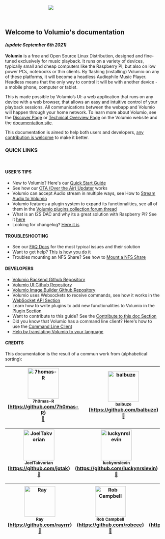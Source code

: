 <div class="homelogo" style="display: block;margin: 0 auto;max-width:44%;"><img src ="https://cdn.volumio.com/wp-content/uploads/2016/09/volumio-header.png" /></div>

&nbsp;
## Welcome to Volumio's documentation
#### _(update September 6th 2021)_


__Volumio__ is a free and Open Source Linux Distribution, designed and fine-tuned exclusively for music playback. It runs on a variety of devices, typically small and cheap computers like the Raspberry PI, but also on low power PCs, notebooks or thin clients.
By flashing (installing) Volumio on any of these platforms, it will become a headless Audiophile Music Player. Headless means that the only  way to control it will be with another device - a mobile phone, computer or tablet.

This is made possible by Volumio’s UI: a web application that runs on any device with a web browser, that allows an easy and intuitive control of your playback sessions. All communications between the webapp and Volumio will happen through your home network.
To learn more about Volumio, see the <a href="https://volumio.org/discover/" target="_blank">Discover Page</a> or  <a href="https://volumio.org/technical-overview/" target="_blank">Technical Overview Page</a> on the Volumio website
and the <a href="http://docs.volumio.org/" target="_blank">documentation site</a>.

This documentation is aimed to help both users and developers, [any contribution is welcome](/docs/Good_to_Knows/Contribute_to_this_Doc) to make it better.


### QUICK LINKS

&nbsp;

#### USER'S TIPS

* New to Volumio? Here's our [Quick Start Guide](/docs/User_Manual/Quick_Start_Guide)
* See how our [OTA (Over the Air) Updater](/docs/User_Manual/System_updates) works
* Volumio can accept Audio stream in multiple ways, see How to [Stream Audio to Volumio](/docs/User_Manual/Stream_audio_to_volumio)
* Volumio features a plugin system to expand its functionalities, see all of them in the <a href="https://volumio.org/forum/volumio-plugins-collection-t6251.html" target="_blank">Volumio plugins collection forum thread</a>
* What is an I2S DAC and why its a great solution with Raspberry PI? See it <a href="https://volumio.org/raspberry-pi-i2s-dac-sounds-so-good/" target="_blank">here</a>
* Looking for changelog? <a href="https://volumio.org/forum/changelog-t1575.html" target="_blank">Here it is</a>


#### TROUBLESHOOTING

* See our <a href="https://volumio.github.io/docs/FAQs/General.html" target="_blank">FAQ Docs</a> for the most typical issues and their solution
* Want to get help? <a href="https://volumio.org/forum/tipps-guidlines-get-faster-help-t1569.html" target="_blank">This is how you do it</a>  
* Troubles mounting an NFS Share? See how to [Mount a NFS Share](/docs/Good_to_Knows/Mounting_an_NFS_Share)

#### DEVELOPERS

* <a href="https://github.com/volumio/Volumio2" target="_blank">Volumio Backend Github Repository</a>
* <a href="https://github.com/volumio/Volumio2-UI" target="_blank">Volumio UI Github Repository</a>
* <a href="https://github.com/volumio/Build" target="_blank">Volumio Image Builder Github Repository</a>
* Volumio uses Websockets to receive commands, see how it works in the [WebSocket API Section](/docs/API/WebSocket_APIs)
* Learn how to write plugins to add new functionalities to Volumio in the [Plugin Section](/docs/Plugin_System/Plugin_System_Overview)
* Want to contribute to this guide? See the [Contribute to this doc Section](/docs/Good_to_Knows/Contribute_to_this_Doc)
* Did you know that Volumio has a command line client? Here's how to use the  [Command Line Client](/docs/Good_to_Knows/Command_Line_Client)
* <a href="https://volumio.org/forum/contribute-translating-volumio-your-language-t4289.html" target="_blank">Help by translating Volumio to your language</a>


#### CREDITS
This documentation is the result of a commun work from (alphabetical sorting):

<!-- Contributors START
7h0mas-R 7h0mas-R https://github.com/7h0mas-R doc
balbuze balbuze https://github.com/balbuze doc
biva biva https://github.com/biva doc
crisp00 crisp00 https://github.com/crisp00 doc
Gé_Koerkamp gkkpch https://github.com/gkkpch doc
Ghembs Ghembs https://github.com/Ghembs doc
Gianpaolo_Macario gmacario https://github.com/gmacario doc
Ian_Sutherland chsims1 https://github.com/chsims1 doc
JoelTakvorian jotak https://github.com/jotak doc
luckynrslevin luckynrslevin https://github.com/luckynrslevin doc
macmpi macmpi https://github.com/macmpi doc
Marcus_Götling Götling https://github.com/Götling doc
Michelangelo_Guarise mikelangeloz https://github.com/mikelangeloz doc
Michiel_Fokke foxey https://github.com/foxey doc
Rachid_Groeneveld saiyato https://github.com/saiyato doc
Ray rayrrr https://github.com/rayrrr doc
Rob_Campbell robcee https://github.com/robcee doc
sla89 sla89 https://github.com/sla89 doc
Volumio Volumio https://github.com/Volumio doc code
Xipmix Xipmix https://github.com/Xipmix doc
xlisec xlisec https://github.com/xlisec doc

Contributors END -->

<!-- Contributors table START -->
| <img src="https://avatars.githubusercontent.com/7h0mas-R?s=100" width="100" alt="7homas-R" /><br /><sub>7h0mas-R</sub> (https://github.com/7h0mas-R)<br />[📖](https://github.com/volumio/docs/commits?author=7h0mas-R) | | <img src="https://avatars.githubusercontent.com/balbuze?s=100" width="100" alt="balbuze" /><br /><sub>balbuze</sub> (https://github.com/balbuze)<br />[📖](https://github.com/volumio/docs/commits?author=balbuze) | <img src="https://avatars.githubusercontent.com/biva?s=100" width="100" alt="biva" /><br /><sub>biva</sub> (https://github.com/biva)<br />[📖](https://github.com/volumio/docs/commits?author=biva) | <img src="https://avatars.githubusercontent.com/crisp00?s=100" width="100" alt="crisp00" /><br /><sub>crisp00</sub> (https://github.com/crisp00)<br />[📖](https://github.com/volumio/docs/commits?author=crisp00) | <img src="https://avatars.githubusercontent.com/gkkpch?s=100" width="100" alt="Gé Koerkamp" /><br /><sub>Gé Koerkamp</sub> (https://github.com/gkkpch)<br />[📖](https://github.com/volumio/docs/commits?author=gkkpch) | <img src="https://avatars.githubusercontent.com/Ghembs?s=100" width="100" alt="Ghembs" /><br /><sub>Ghembs</sub> (https://github.com/Ghembs)<br />[📖](https://github.com/volumio/docs/commits?author=Ghembs) | <img src="https://avatars.githubusercontent.com/gmacario?s=100" width="100" alt="Gianpaolo Macario" /><br /><sub>Gianpaolo Macario</sub> (https://github.com/gmacario)<br />[📖](https://github.com/volumio/docs/commits?author=gmacario) | <img src="https://avatars.githubusercontent.com/chsims1?s=100" width="100" alt="Ian Sutherland" /><br /><sub>Ian Sutherland</sub> (https://github.com/chsims1)<br />[📖](https://github.com/volumio/docs/commits?author=chsims1) |
| :---: | :---: | :---: | :---: | :---: | :---: | :---: | :---: | :---: |

| <img src="https://avatars.githubusercontent.com/jotak?s=100" width="100" alt="JoelTakvorian" /><br /><sub>JoelTakvorian</sub> (https://github.com/jotak)<br />[📖](https://github.com/volumio/docs/commits?author=jotak) | <img src="https://avatars.githubusercontent.com/luckynrslevin?s=100" width="100" alt="luckynrslevin" /><br /><sub>luckynrslevin</sub> (https://github.com/luckynrslevin)<br />[📖](https://github.com/volumio/docs/commits?author=luckynrslevin) | <img src="https://avatars.githubusercontent.com/macmpi?s=100" width="100" alt="macmpi" /><br /><sub>macmpi</sub> (https://github.com/macmpi)<br />[📖](https://github.com/volumio/docs/commits?author=macmpi) | <img src="https://avatars.githubusercontent.com/Götling?s=100" width="100" alt="Marcus Götling" /><br /><sub>Marcus Götling</sub> (https://github.com/Götling)<br />[📖](https://github.com/volumio/docs/commits?author=Götling) | <img src="https://avatars.githubusercontent.com/mikelangeloz?s=100" width="100" alt="Michelangelo Guarise" /><br /><sub>Michelangelo Guarise</sub> (https://github.com/mikelangeloz)<br />[📖](https://github.com/volumio/docs/commits?author=mikelangeloz) | <img src="https://avatars.githubusercontent.com/foxey?s=100" width="100" alt="Michiel Fokke" /><br /><sub>Michiel Fokke</sub> (https://github.com/foxey)<br />[📖](https://github.com/volumio/docs/commits?author=foxey) | <img src="https://avatars.githubusercontent.com/saiyato?s=100" width="100" alt="Rachid Groeneveld" /><br /><sub>Rachid Groeneveld</sub> (https://github.com/saiyato)<br />[📖](https://github.com/volumio/docs/commits?author=saiyato) |
| :---: | :---: | :---: | :---: | :---: | :---: | :---: |

| <img src="https://avatars.githubusercontent.com/rayrrr?s=100" width="100" alt="Ray" /><br /><sub>Ray</sub> (https://github.com/rayrrr)<br />[📖](https://github.com/volumio/docs/commits?author=rayrrr) | <img src="https://avatars.githubusercontent.com/robcee?s=100" width="100" alt="Rob Campbell" /><br /><sub>Rob Campbell</sub> (https://github.com/robcee)<br />[📖](https://github.com/volumio/docs/commits?author=robcee) | <img src="https://avatars.githubusercontent.com/sla89?s=100" width="100" alt="sla89" /><br /><sub>sla89</sub> (https://github.com/sla89)<br />[📖](https://github.com/volumio/docs/commits?author=sla89) | <img src="https://avatars.githubusercontent.com/Volumio?s=100" width="100" alt="Volumio" /><br /><sub>Volumio</sub> (https://github.com/Volumio)<br />[📖](https://github.com/volumio/docs/commits?author=Volumio) [💻](https://github.com/volumio/docs/commits?author=Volumio) | <img src="https://avatars.githubusercontent.com/Xipmix?s=100" width="100" alt="Xipmix" /><br /><sub>Xipmix</sub> (https://github.com/Xipmix)<br />[📖](https://github.com/volumio/docs/commits?author=Xipmix) | <img src="https://avatars.githubusercontent.com/xlisec?s=100" width="100" alt="xlisec" /><br /><sub>xlisec</sub> (https://github.com/xlisec)<br />[📖](https://github.com/volumio/docs/commits?author=xlisec) | <img src="https://avatars.githubusercontent.com/u/3882104?s=400&u=dc6e80cce0bd5304b6fb6540ab75d4e637987a9b&v=4?s=100" width="100" alt="timothyjward" /><br /><sub>timothyjward</sub>(https://github.com/timothyjward)<br /> [📖](https://github.com/volumio/docs/commits?author=timothyjward)|
| :---: | :---: | :---: | :---: | :---: | :---: | :---: |

<!-- Contributors table END -->
